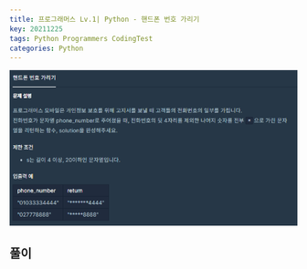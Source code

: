 ```yaml
---
title: 프로그래머스 Lv.1| Python - 핸드폰 번호 가리기
key: 20211225
tags: Python Programmers CodingTest
categories: Python
---
```


![pg](/assets/images/post/2021-12-25-pg1.png)

## 풀이
~~~python

~~~ 
